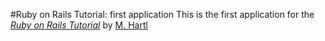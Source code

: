 #Ruby on Rails Tutorial: first application
This is the first application for the [*Ruby on Rails Tutorial*](railstutorial.org) by [M. Hartl](mhartl.com)